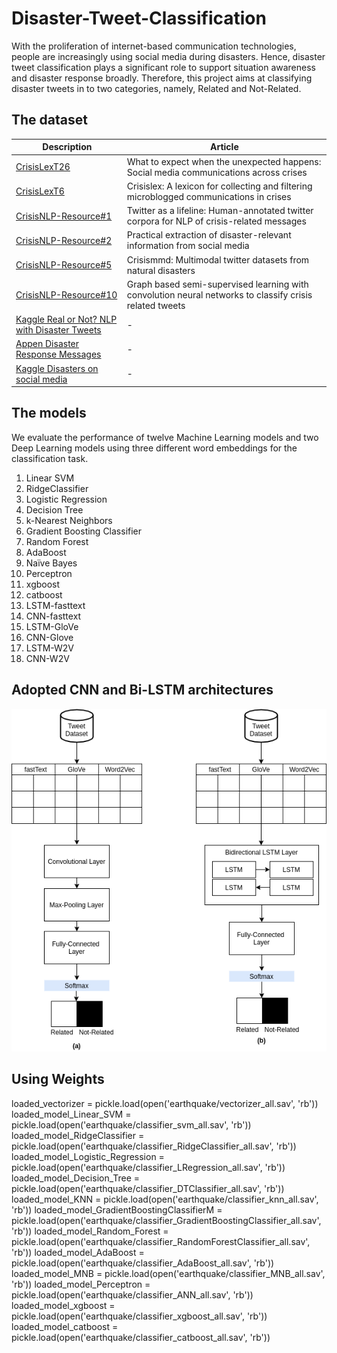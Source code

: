 # Disaster-Tweet-Classification

With the proliferation of internet-based communication technologies, people are increasingly using social media during disasters. Hence, disaster tweet classification plays a significant role to support situation awareness and disaster response broadly. Therefore, this project aims at classifying disaster tweets in to two categories, namely, Related and Not-Related.

## The dataset

| Description   | Article       | 
| ------------- | ------------- |
| [CrisisLexT26](https://crisislex.org/data-collections.html#CrisisLexT26) | What to expect when the unexpected happens: Social media communications across crises | 
| [CrisisLexT6](https://crisislex.org/data-collections.html#CrisisLexT6)  | Crisislex: A lexicon for collecting and filtering microblogged communications in crises| 
| [CrisisNLP-Resource#1](https://crisisnlp.qcri.org/lrec2016/lrec2016.html) | Twitter as a lifeline: Human-annotated twitter corpora for NLP of crisis-related messages  |
| [CrisisNLP-Resource#2](https://crisisnlp.qcri.org/)  | Practical extraction of disaster-relevant information from social media  | 
| [CrisisNLP-Resource#5](https://crisisnlp.qcri.org/crisismmd)  | Crisismmd: Multimodal twitter datasets from natural disasters  | 
| [CrisisNLP-Resource#10](https://crisisnlp.qcri.org/)  | Graph based semi-supervised learning with convolution neural networks to classify crisis related tweets  | 
| [Kaggle Real or Not? NLP with Disaster Tweets](https://www.kaggle.com/c/nlp-getting-started/overview)  | - | 
| [Appen Disaster Response Messages](https://appen.com/datasets/combined-disaster-response-data/)  | -  | 
| [Kaggle Disasters on social media](https://www.kaggle.com/jannesklaas/disasters-on-social-media)  | -  | 

## The models

We evaluate the performance of twelve Machine Learning models and two Deep Learning models using three different word embeddings for the classification task.

1.	Linear SVM
2.	RidgeClassifier
3.	Logistic Regression
4.	Decision Tree
5.	k-Nearest Neighbors
6.	Gradient Boosting Classifier
7.	Random Forest
8.	AdaBoost
9.	Naïve Bayes
10.	Perceptron
11.	xgboost
12.	catboost
13.	LSTM-fasttext
14.	CNN-fasttext
15.	LSTM-GloVe
16.	CNN-Glove
17.	LSTM-W2V
18.	CNN-W2V

## Adopted CNN and Bi-LSTM architectures

![Image of CNN and LSTM](https://github.com/nilani-rangika/Disaster-Tweet-Classification/blob/main/DL2.png)

## Using Weights

loaded_vectorizer = pickle.load(open('earthquake/vectorizer_all.sav', 'rb'))
loaded_model_Linear_SVM = pickle.load(open('earthquake/classifier_svm_all.sav', 'rb'))
loaded_model_RidgeClassifier = pickle.load(open('earthquake/classifier_RidgeClassifier_all.sav', 'rb'))
loaded_model_Logistic_Regression = pickle.load(open('earthquake/classifier_LRegression_all.sav', 'rb'))
loaded_model_Decision_Tree = pickle.load(open('earthquake/classifier_DTClassifier_all.sav', 'rb'))
loaded_model_KNN = pickle.load(open('earthquake/classifier_knn_all.sav', 'rb'))
loaded_model_GradientBoostingClassifierM = pickle.load(open('earthquake/classifier_GradientBoostingClassifier_all.sav', 'rb'))
loaded_model_Random_Forest = pickle.load(open('earthquake/classifier_RandomForestClassifier_all.sav', 'rb'))
loaded_model_AdaBoost = pickle.load(open('earthquake/classifier_AdaBoost_all.sav', 'rb'))
loaded_model_MNB = pickle.load(open('earthquake/classifier_MNB_all.sav', 'rb'))
loaded_model_Perceptron = pickle.load(open('earthquake/classifier_ANN_all.sav', 'rb'))
loaded_model_xgboost = pickle.load(open('earthquake/classifier_xgboost_all.sav', 'rb'))
loaded_model_catboost = pickle.load(open('earthquake/classifier_catboost_all.sav', 'rb'))
